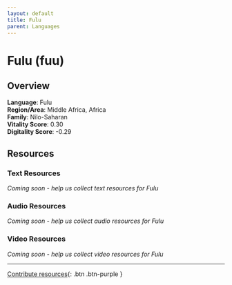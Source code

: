 ```yaml
---
layout: default
title: Fulu
parent: Languages
---
```


# Fulu (fuu)

## Overview

**Language**: Fulu  
**Region/Area**: Middle Africa, Africa  
**Family**: Nilo-Saharan  
**Vitality Score**: 0.30  
**Digitality Score**: -0.29  

## Resources

### Text Resources
*Coming soon - help us collect text resources for Fulu*

### Audio Resources
*Coming soon - help us collect audio resources for Fulu*

### Video Resources
*Coming soon - help us collect video resources for Fulu*

---

[Contribute resources](https://fairtrain.github.io/){: .btn .btn-purple }
